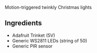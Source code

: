 
Motion-triggered twinkly Christmas lights

Ingredients
-----------

* Adafruit Trinket (5V)
* Generic WS2811 LEDs (string of 50)
* Generic PIR sensor

 
